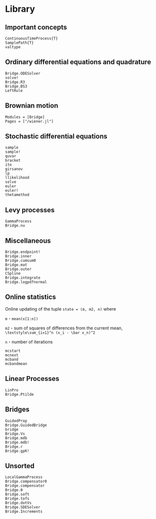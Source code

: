 # Library

## Important concepts

```@docs
ContinuousTimeProcess{T}
SamplePath{T}
valtype
```

## Ordinary differential equations and quadrature

```@docs
Bridge.ODESolver
solve!
Bridge.R3
Bridge.BS3
LeftRule
```

## Brownian motion

```@autodocs
Modules = [Bridge]
Pages = ["/wiener.jl"]
```

## Stochastic differential equations

```@docs
sample
sample!
quvar
bracket
ito
girsanov
lp
llikelihood
solve
euler
euler!
thetamethod
```

## Levy processes
```@docs
GammaProcess
Bridge.nu 
```

## Miscellaneous

```@docs
Bridge.endpoint!
Bridge.inner
Bridge.cumsum0
Bridge.mat
Bridge.outer
CSpline
Bridge.integrate 
Bridge.logpdfnormal
```

## Online statistics

Online updating of the tuple `state = (m, m2, n)` where

`m` - `mean(x[1:n])`

`m2` - sum of squares of differences from the current mean, ``\textstyle\sum_{i=1}^n (x_i - \bar x_n)^2``

`n` - number of iterations

```@docs
mcstart
mcnext
mcband
mcbandmean
```

## Linear Processes

```@docs
LinPro
Bridge.Ptilde
```


## Bridges

```@docs
GuidedProp
Bridge.GuidedBridge
bridge
Bridge.Vs
Bridge.mdb 
Bridge.mdb!
Bridge.r
Bridge.gpK! 
```

## Unsorted

```@docs
LocalGammaProcess
Bridge.compensator0 
Bridge.compensator
Bridge.θ 
Bridge.soft
Bridge.tofs
Bridge.dotVs
Bridge.SDESolver
Bridge.Increments
```
